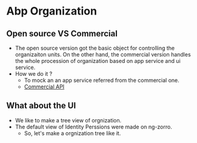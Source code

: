 # Abp Organization

## Open source VS Commercial
- The open source version got the basic object for controlling the organizaiton units. On the other hand, the commercial version handles the whole procession of organization based on app service and ui service.
- How we do it ?
    - To mock an an app service referred from the commercial one.
    - [Commercial API](xxx)


## What about the UI
- We like to make a tree view of orgnization.
- The default view of Identity Perssions were made on ng-zorro.
    - So, let's make a orgnization tree like it.

